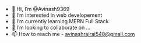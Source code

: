 - 👋 Hi, I’m @Avinash9369
- 👀 I’m interested in web developement
- 🌱 I’m currently learning MERN Full Stack
- 💞️ I’m looking to collaborate on ...
- 📫 How to reach me - avinashrairai540@gmail.com
<!---
Avinash9369/Avinash9369 is a ✨ special ✨ repository because its `README.md` (this file) appears on your GitHub profile.
You can click the Preview link to take a look at your changes.
--->
